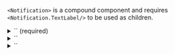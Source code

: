 `<Notification>` is a compound component and requires `<Notification.TextLabel/>` to be used as children.

<details>
  <summary>
    `<Notification.TextLabel/>` (required)
  </summary>

  Use this component to display the notification message

  | propName   | propType   | defaultValue   | isRequired   | description         |
  | ---------- | ---------- | -------------- | ------------ | -------------       |
  | children   | string     | -              | -            | The text to display |
</details>

<details>
  <summary>
    `<Notification.CloseButton/>`
  </summary>

  Use this component to display the close button
</details>

<details>
  <summary>
    `<Notification.ActionButton/>`
  </summary>

  Use this component to supply an action button for the notification

  | propName   | propType                  | defaultValue   | isRequired              | description                              |
  | ---------- | ----------                | -------------- | ------------            | -------------                            |
  | children   | string                    | -              | -                       | The text to display                      |
  | type       | string (button, textLink) | -              | button                  | A Button component or TextLink component |
  | onClick    | function                  | -              | e => e.preventDefault() | -                                        |
  | link       | string                    | -              | -                       | A url to navigate to on click            |
  | target   | string                    | `_self`              | -                       | The `target` attribute to be set on the `a` tag (for `textLink` type)                      |
</details>
